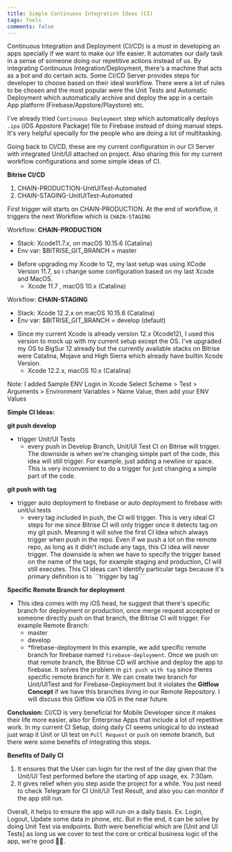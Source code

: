 ```yaml
---
title: Simple Continuous Integration Ideas (CI)
tags: Tools
comments: false
---
```


Continuous Integration and Deployment (CI/CD) is a must in developing an apps specially if we want to make our life easier. It automates our daily task in a sense of someone doing our repetitive actions instead of us. By integrating Continuous Integration/Deployment, there's a machine that acts as a bot and do certain acts. Some CI/CD Server provides steps for developer to choose based on their ideal workflow. There were a lot of rules to be chosen and the most popular were the Unit Tests and Automatic Deployment which automatically archive and deploy the app in a certain App platform (Firebase/Appstore/Playstore) etc.

I've already tried ```Continuous Deployment``` step which automatically deploys ```.ipa``` (iOS Appstore Package) file to Firebase instead of doing manual steps. It's very helpful specially for the people who are doing a lot of multitasking.

Going back to CI/CD, these are my current configuration in our CI Server with integrated Unit/UI attached on project. Also sharing this for my current workflow configurations and some simple ideas of CI.

**Bitrise CI/CD**

1. CHAIN-PRODUCTION-UnitUITest-Automated
2. CHAIN-STAGING-UnitUITest-Automated

First trigger will starts on CHAIN-PRODUCTION. At the end of workflow, it triggers the next Workflow which is ```CHAIN-STAGING```

Workflow: **CHAIN-PRODUCTION**
* Stack: Xcode11.7.x, on macOS 10.15.6 (Catalina)
* Env var: $BITRISE_GIT_BRANCH = master
- Before upgrading my Xcode to 12, my last setup was using XCode Version 11.7, so i change some configuration based on my last Xcode and MacOS.
    - Xcode 11.7 , macOS 10.x (Catalina)

Workflow: **CHAIN-STAGING**
* Stack: Xcode 12.2.x on macOS 10.15.6 (Catalina)
* Env var: $BITRISE_GIT_BRANCH = develop (default)
- Since my current Xcode is already version 12.x (Xcode12), I used this version to mock up with my current setup except the OS. I've upgraded my OS to BigSur 12 already but the currently available stacks on Bitrise were Catalina, Mojave and High Sierra which already have builtin Xcode Version.
    - Xcode 12.2.x, macOS 10.x (Catalina)

Note: I added Sample ENV Login in Xcode
Select Scheme > Test > Arguments > Environment Variables > Name Value, then add your ENV Values

**Simple CI Ideas:**

**git push develop**
* trigger Unit/UI Tests
  - every push in Develop Branch, Unit/UI Test CI on Bitrise will trigger. The downside is when we're changing simple part of the code, this idea will still trigger. For example, just adding a newline or space. This is very inconvenient to do a trigger for just changing a simple part of the code.

**git push with tag**
* trigger auto deployment to firebase or auto deployment to firebase with unit/ui tests
  - every tag included in push, the CI will trigger. This is very ideal CI steps for me since Bitrise CI will only trigger once it detects tag on my git push. Meaning it will solve the first CI Idea which always trigger when push in the repo. Even if we push a lot on the remote repo, as long as it didn't include any tags, this CI idea will never trigger. The downside is when we have to specify the trigger based on the name of the tags, for example staging and production, CI will still executes. This CI ideas can't identify particular tags because it's primary definition is to ```trigger by tag````

**Specific Remote Branch for deployment**
  - This idea comes with my iOS head, he suggest that there's specific branch for deployment or production, once merge request accepted or someone directly push on that branch, the Bitrise CI will trigger. For example
  Remote Branch:
    * master
    * develop
    * *firebase-deployment
  In this example, we add specific remote branch for firebase named ```firebase-deployment```. Once we push on that remote branch, the Bitrise CD will archive and deploy the app to firebase. It solves the problem in ```git push with tag``` since theres specific remote branch for it. We can create two branch for Unit/UITest and for Firebase-Deployment but it violates the **Gitflow Concept** if we have this branches living in our Remote Repository. I will discuss this Gitflow via iOS in the near future.

**Conclusion:** CI/CD is very beneficial for Mobile Developer since it makes their life more easier, also for Enterprise Apps that include a lot of repetitive work. In my current CI Setup, doing daily CI seems unlogical to do instead just wrap it Unit or UI test on ```Pull Request``` or ```push``` on remote branch, but there were some benefits of integrating this steps.

**Benefits of Daily CI**
1. It ensures that the User can login for the rest of the day given that the Unit/UI Test performed before the starting of app usage, ex. 7:30am.
2. It gives relief when you step aside the project for a while. You just need to check Telegram for CI Unit/UI Test Result, and also you can monitor if the app still run.

Overall, it helps to ensure the app will run on a daily basis. Ex. Login, Logout, Update some data in phone, etc. But in the end, it can be solve by doing Unit Test via endpoints. Both were beneficial which are [Unit and UI Tests] as long us we cover to test the core or critical business logic of the app, we're good ✌🏻.



<br>
<br>
<br>
